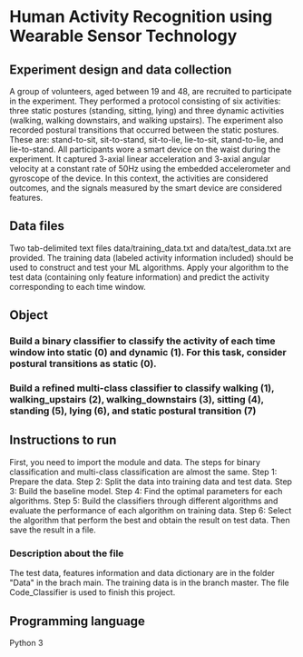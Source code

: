 # Human Activity Recognition using Wearable Sensor Technology
## Experiment design and data collection

A group of volunteers, aged between 19 and 48, are recruited to participate in the experiment. They performed a protocol consisting of six activities: three static postures (standing, sitting, lying) and three dynamic activities (walking, walking downstairs, and walking upstairs). The experiment also recorded postural transitions that occurred between the static postures. These are: stand-to-sit, sit-to-stand, sit-to-lie, lie-to-sit, stand-to-lie, and lie-to-stand. All participants wore a smart device on the waist during the experiment. It captured 3-axial linear acceleration and 3-axial angular velocity at a constant rate of 50Hz using the embedded accelerometer and gyroscope of the device. In this context, the activities are considered outcomes, and the signals measured by the smart device are considered features.

## Data files

Two tab-delimited text files data/training_data.txt and data/test_data.txt are provided. The training data (labeled activity information included) should be used to construct and test your ML algorithms. Apply your algorithm to the test data (containing only feature information) and predict the activity corresponding to each time window.

## Object

### Build a binary classifier to classify the activity of each time window into static (0) and dynamic (1). For this task, consider postural transitions as static (0). 

### Build a refined multi-class classifier to classify walking (1), walking_upstairs (2), walking_downstairs (3), sitting (4), standing (5), lying (6), and static postural transition (7)

## Instructions to run
 
First, you need to import the module and data. The steps for binary classification and multi-class classification are almost the same. 
Step 1: Prepare the data. 
Step 2: Split the data into training data and test data. 
Step 3: Build the baseline model.
Step 4: Find the optimal parameters for each algorithms.
Step 5: Build the classifiers through different algorithms and evaluate the performance of each algorithm on training data.
Step 6: Select the algorithm that perform the best and obtain the result on test data. Then save the result in a file.

### Description about the file
The test data, features information and data dictionary are in the folder "Data" in the brach main. The training data is in the branch master. The file Code_Classifier is used to finish this project.

## Programming language

Python 3

